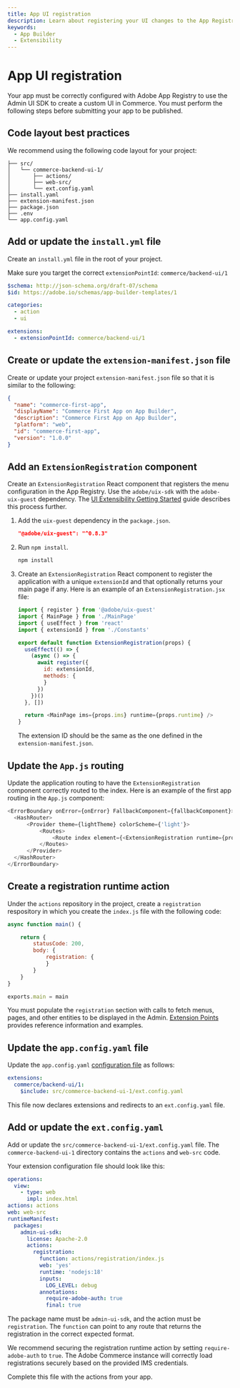 ```yaml
---
title: App UI registration
description: Learn about registering your UI changes to the App Registry
keywords:
  - App Builder
  - Extensibility
---
```


# App UI registration

Your app must be correctly configured with Adobe App Registry to use the Admin UI SDK to create a custom UI in Commerce. You must perform the following steps before submitting your app to be published.

## Code layout best practices

We recommend using the following code layout for your project:

```text
├── src/
│   └── commerce-backend-ui-1/
│       ├── actions/
│       ├── web-src/
│       └── ext.config.yaml
├── install.yaml
├── extension-manifest.json
├── package.json
├── .env
└── app.config.yaml
```

## Add or update the `install.yml` file

Create an `install.yml` file in the root of your project.

Make sure you target the correct `extensionPointId`: `commerce/backend-ui/1`

```yaml
$schema: http://json-schema.org/draft-07/schema
$id: https://adobe.io/schemas/app-builder-templates/1

categories:
  - action
  - ui

extensions:
  - extensionPointId: commerce/backend-ui/1
```

## Create or update the `extension-manifest.json` file

Create or update your project `extension-manifest.json` file so that it is similar to the following:

```json
{
  "name": "commerce-first-app",
  "displayName": "Commerce First App on App Builder",
  "description": "Commerce First App on App Builder",
  "platform": "web",
  "id": "commerce-first-app",
  "version": "1.0.0"
}
```

## Add an `ExtensionRegistration` component

Create an `ExtensionRegistration` React component that registers the menu configuration in the App Registry. Use the `adobe/uix-sdk` with the `adobe-uix-guest` dependency. The [UI Extensibility Getting Started](https://developer.adobe.com/uix/docs/getting-started/design/) guide describes this process further.

1. Add the `uix-guest` dependency in the `package.json`.

   ```json
   "@adobe/uix-guest": "^0.8.3"
   ```

2. Run `npm install`.

   ```bash
   npm install
   ```

3. Create an `ExtensionRegistration` React component to register the application with a unique `extensionId` and that optionally returns your main page if any. Here is an example of an `ExtensionRegistration.jsx` file:

   ```javascript
   import { register } from '@adobe/uix-guest'
   import { MainPage } from './MainPage'
   import { useEffect } from 'react'
   import { extensionId } from './Constants'

   export default function ExtensionRegistration(props) {
     useEffect(() => {
       (async () => {
         await register({
           id: extensionId,
           methods: {
           }
         })
       })()
     }, [])

     return <MainPage ims={props.ims} runtime={props.runtime} />
   }
   ```

   The extension ID should be the same as the one defined in the `extension-manifest.json`.

## Update the `App.js` routing

Update the application routing to have the `ExtensionRegistration` component correctly routed to the index. Here is an example of the first app routing in the `App.js` component:

```javascript
<ErrorBoundary onError={onError} FallbackComponent={fallbackComponent}>
  <HashRouter>
      <Provider theme={lightTheme} colorScheme={'light'}>
          <Routes>
              <Route index element={<ExtensionRegistration runtime={props.runtime} ims={props.ims} />} />
          </Routes>
      </Provider>
  </HashRouter>
</ErrorBoundary>
```

## Create a registration runtime action

Under the `actions` repository in the project, create a `registration` respository in which you create the `index.js` file with the following code:

```javascript
async function main() {

    return {
        statusCode: 200,
        body: {
            registration: {
            }
        }
    }
}

exports.main = main
```

You must populate the `registration` section with calls to fetch menus, pages, and other entities to be displayed in the Admin. [Extension Points](extension-points/index.md) provides reference information and examples.

## Update the `app.config.yaml` file

Update the `app.config.yaml` [configuration file](https://developer.adobe.com/app-builder/docs/guides/configuration/) as follows:

```yaml
extensions:
  commerce/backend-ui/1:
    $include: src/commerce-backend-ui-1/ext.config.yaml
```

This file now declares extensions and redirects to an `ext.config.yaml` file.

## Add or update the `ext.config.yaml`

Add or update the `src/commerce-backend-ui-1/ext.config.yaml` file. The `commerce-backend-ui-1` directory contains the `actions` and `web-src` code.

Your extension configuration file should look like this:

```yaml
operations:
  view:
    - type: web
      impl: index.html
actions: actions
web: web-src
runtimeManifest:
  packages:
    admin-ui-sdk:
      license: Apache-2.0
      actions:
        registration:
          function: actions/registration/index.js
          web: 'yes'
          runtime: 'nodejs:18'
          inputs:
            LOG_LEVEL: debug
          annotations:
            require-adobe-auth: true
            final: true
```

The package name must be `admin-ui-sdk`, and the action must be `registration`. The `function` can point to any route that returns the registration in the correct expected format.

We recommend securing the registration runtime action by setting `require-adobe-auth` to `true`. The Adobe Commerce instance will correctly load registrations securely based on the provided IMS credentials.

Complete this file with the actions from your app.
